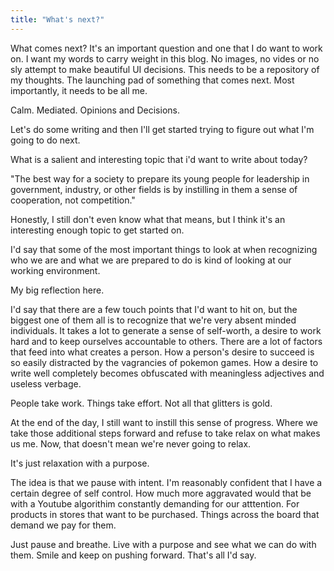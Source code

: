 ```yaml
---
title: "What's next?"
---
```


What comes next? It's an important question and one that I do want to work on. I want my words to carry weight in this blog. No images, no vides or no sly attempt to make beautiful UI decisions. This needs to be a repository of my thoughts. The launching pad of something that comes next. Most importantly, it needs to be all me.

Calm. Mediated. Opinions and Decisions.

Let's do some writing and then I'll get started trying to figure out what I'm going to do next.

What is a salient and interesting topic that i'd want to write about today?

"The best way for a society to prepare its young people for leadership in government, industry, or other fields is by instilling in them a sense of cooperation, not competition."

Honestly, I still don't even know what that means, but I think it's an interesting enough topic to get started on.

I'd say that some of the most important things to look at when recognizing who we are and what we are prepared to do is kind of looking at our working environment.

My big reflection here.

I'd say that there are a few touch points that I'd want to hit on, but the biggest one of them all is to recognize that we're very absent minded individuals. It takes a lot to generate a sense of self-worth, a desire to work hard and to keep ourselves accountable to others.
There are a lot of factors that feed into what creates a person. How a person's desire to succeed is so easily distracted by the vagrancies of pokemon games. How a desire to write well completely becomes obfuscated with meaningless adjectives and useless verbage.

People take work. Things take effort. Not all that glitters is gold.

At the end of the day, I still want to instill this sense of progress. Where we take those additional steps forward and refuse to take relax on what makes us me.
Now, that doesn't mean we're never going to relax.

It's just relaxation with a purpose.

The idea is that we pause with intent. I'm reasonably confident that I have a certain degree of self control. How much more aggravated would that be with a Youtube algorithim constantly demanding for our atttention. For products in stores that want to be purchased. Things across the board that demand we pay for them.

Just pause and breathe. Live with a purpose and see what we can do with them.
Smile and keep on pushing forward. That's all I'd say.
